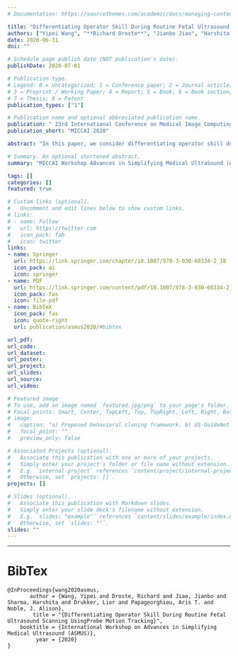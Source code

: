 ```yaml
---
# Documentation: https://sourcethemes.com/academic/docs/managing-content/

title: "Differentiating Operator Skill During Routine Fetal Ultrasound Scanning UsingProbe Motion Tracking"
authors: ["Yipei Wang", "**Richard Droste**", "Jianbo Jiao", "Harshita Sharma", "Lior Drukker", "Aris T. Papageorghiou", "J. Alison Noble"]
date: 2020-06-31
doi: ""

# Schedule page publish date (NOT publication's date).
publishDate: 2020-07-01

# Publication type.
# Legend: 0 = Uncategorized; 1 = Conference paper; 2 = Journal article;
# 3 = Preprint / Working Paper; 4 = Report; 5 = Book; 6 = Book section;
# 7 = Thesis; 8 = Patent
publication_types: ["1"]

# Publication name and optional abbreviated publication name.
publication: " 23rd International Conference on Medical Image Computing and Computer Assisted Intervention (MICCAI 2020)"
publication_short: "MICCAI 2020"

abstract: "In this paper, we consider differentiating operator skill during fetal ultrasound scanning using probe motion tracking. We present a novel convolutional neural network-based deep learning framework to model ultrasound probe motion in order to classify operator skill levels, that is invariant to operators’ personal scanning styles. In this study, probe motion data during routine second-trimester fetal ultrasound scanning was acquired by operators of known experience levels (2 newly-qualified operators and 10 expert operators). The results demonstrate that the proposed model can successfully learn underlying probe motion features that distinguish operator skill levels during routine fetal ultrasound with 95% accuracy."

# Summary. An optional shortened abstract.
summary: "MICCAI Workshop Advances in Simplifying Medical UltraSound (ASMUS 2020). <span style=\"color: #c28422; font-weight:bold\">Oral Presentation</span>."

tags: []
categories: []
featured: true

# Custom links (optional).
#   Uncomment and edit lines below to show custom links.
# links:
# - name: Follow
#   url: https://twitter.com
#   icon_pack: fab
#   icon: twitter
links:
- name: Springer
  url: https://link.springer.com/chapter/10.1007/978-3-030-60334-2_18
  icon_pack: ai
  icon: springer
- name: PDF
  url: https://link.springer.com/content/pdf/10.1007/978-3-030-60334-2_18.pdf
  icon_pack: fas
  icon: file-pdf
- name: BibTeX
  icon_pack: fas
  icon: quote-right
  url: publication/asmus2020/#bibtex

url_pdf:
url_code:
url_dataset:
url_poster:
url_project:
url_slides:
url_source:
url_video:

# Featured image
# To use, add an image named `featured.jpg/png` to your page's folder. 
# Focal points: Smart, Center, TopLeft, Top, TopRight, Left, Right, BottomLeft, Bottom, BottomRight.
# image:
#   caption: "a) Proposed behavioral cloning framework. b) US-GuideNet architecture."
#   focal_point: ""
#   preview_only: false

# Associated Projects (optional).
#   Associate this publication with one or more of your projects.
#   Simply enter your project's folder or file name without extension.
#   E.g. `internal-project` references `content/project/internal-project/index.md`.
#   Otherwise, set `projects: []`.
projects: []

# Slides (optional).
#   Associate this publication with Markdown slides.
#   Simply enter your slide deck's filename without extension.
#   E.g. `slides: "example"` references `content/slides/example/index.md`.
#   Otherwise, set `slides: ""`.
slides: ""
---
```


<!-- Richard Droste*, Yifan Cai, Harshita Sharma, Pierre Chatelain, Lior Drukker, Aris T. Papageorghiou, J. Alison Noble -->

---
# BibTex
```
@InProceedings{wang2020asmus,
       author = {Wang, Yipei and Droste, Richard and Jiao, Jianbo and Sharma, Harshita and Drukker, Lior and Papageorghiou, Aris T. and Noble, J. Alison},
        title = "{Differentiating Operator Skill During Routine Fetal Ultrasound Scanning UsingProbe Motion Tracking}",
    booktitle = {International Workshop on Advances in Simplifying Medical Ultrasound (ASMUS)},
         year = {2020}
}
```
